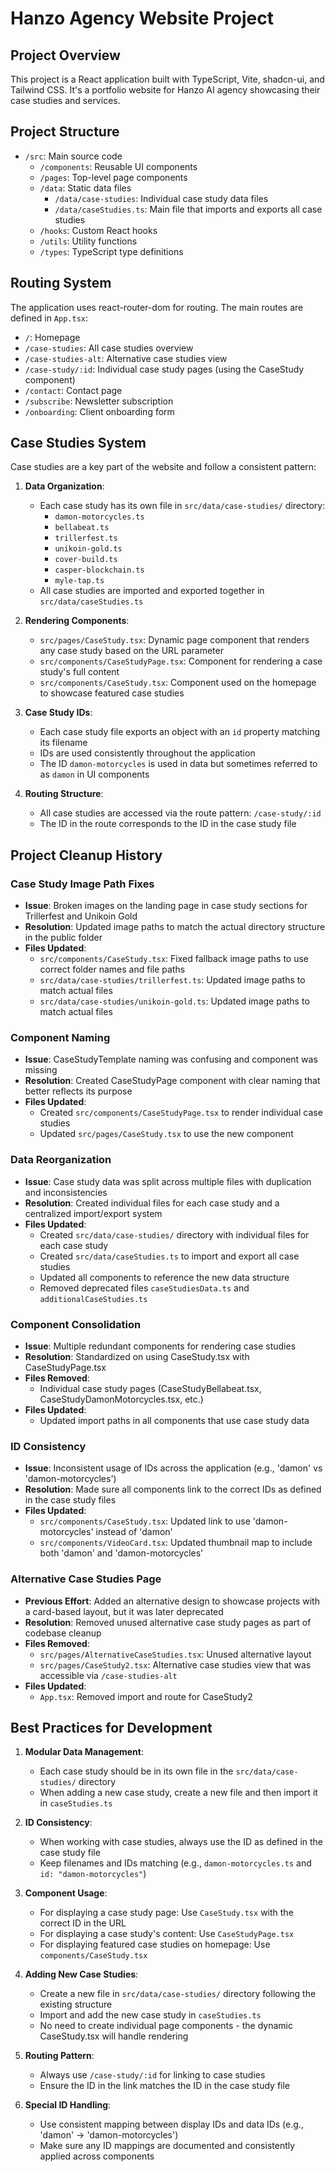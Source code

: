 # Hanzo Agency Website Project

## Project Overview
This project is a React application built with TypeScript, Vite, shadcn-ui, and Tailwind CSS. It's a portfolio website for Hanzo AI agency showcasing their case studies and services.

## Project Structure
- `/src`: Main source code
  - `/components`: Reusable UI components
  - `/pages`: Top-level page components
  - `/data`: Static data files
    - `/data/case-studies`: Individual case study data files
    - `/data/caseStudies.ts`: Main file that imports and exports all case studies
  - `/hooks`: Custom React hooks
  - `/utils`: Utility functions
  - `/types`: TypeScript type definitions

## Routing System
The application uses react-router-dom for routing. The main routes are defined in `App.tsx`:
- `/`: Homepage
- `/case-studies`: All case studies overview
- `/case-studies-alt`: Alternative case studies view
- `/case-study/:id`: Individual case study pages (using the CaseStudy component)
- `/contact`: Contact page
- `/subscribe`: Newsletter subscription
- `/onboarding`: Client onboarding form

## Case Studies System
Case studies are a key part of the website and follow a consistent pattern:

1. **Data Organization**:
   - Each case study has its own file in `src/data/case-studies/` directory:
     - `damon-motorcycles.ts`
     - `bellabeat.ts`
     - `trillerfest.ts`
     - `unikoin-gold.ts`
     - `cover-build.ts`
     - `casper-blockchain.ts`
     - `myle-tap.ts`
   - All case studies are imported and exported together in `src/data/caseStudies.ts`
   
2. **Rendering Components**:
   - `src/pages/CaseStudy.tsx`: Dynamic page component that renders any case study based on the URL parameter
   - `src/components/CaseStudyPage.tsx`: Component for rendering a case study's full content
   - `src/components/CaseStudy.tsx`: Component used on the homepage to showcase featured case studies

3. **Case Study IDs**:
   - Each case study file exports an object with an `id` property matching its filename
   - IDs are used consistently throughout the application
   - The ID `damon-motorcycles` is used in data but sometimes referred to as `damon` in UI components

4. **Routing Structure**:
   - All case studies are accessed via the route pattern: `/case-study/:id`
   - The ID in the route corresponds to the ID in the case study file

## Project Cleanup History

### Case Study Image Path Fixes
- **Issue**: Broken images on the landing page in case study sections for Trillerfest and Unikoin Gold
- **Resolution**: Updated image paths to match the actual directory structure in the public folder
- **Files Updated**:
  - `src/components/CaseStudy.tsx`: Fixed fallback image paths to use correct folder names and file paths
  - `src/data/case-studies/trillerfest.ts`: Updated image paths to match actual files
  - `src/data/case-studies/unikoin-gold.ts`: Updated image paths to match actual files

### Component Naming
- **Issue**: CaseStudyTemplate naming was confusing and component was missing
- **Resolution**: Created CaseStudyPage component with clear naming that better reflects its purpose
- **Files Updated**:
  - Created `src/components/CaseStudyPage.tsx` to render individual case studies
  - Updated `src/pages/CaseStudy.tsx` to use the new component

### Data Reorganization
- **Issue**: Case study data was split across multiple files with duplication and inconsistencies
- **Resolution**: Created individual files for each case study and a centralized import/export system
- **Files Updated**:
  - Created `src/data/case-studies/` directory with individual files for each case study
  - Created `src/data/caseStudies.ts` to import and export all case studies
  - Updated all components to reference the new data structure
  - Removed deprecated files `caseStudiesData.ts` and `additionalCaseStudies.ts`

### Component Consolidation
- **Issue**: Multiple redundant components for rendering case studies
- **Resolution**: Standardized on using CaseStudy.tsx with CaseStudyPage.tsx
- **Files Removed**:
  - Individual case study pages (CaseStudyBellabeat.tsx, CaseStudyDamonMotorcycles.tsx, etc.)
- **Files Updated**:
  - Updated import paths in all components that use case study data

### ID Consistency
- **Issue**: Inconsistent usage of IDs across the application (e.g., 'damon' vs 'damon-motorcycles')
- **Resolution**: Made sure all components link to the correct IDs as defined in the case study files
- **Files Updated**:
  - `src/components/CaseStudy.tsx`: Updated link to use 'damon-motorcycles' instead of 'damon'
  - `src/components/VideoCard.tsx`: Updated thumbnail map to include both 'damon' and 'damon-motorcycles'

### Alternative Case Studies Page
- **Previous Effort**: Added an alternative design to showcase projects with a card-based layout, but it was later deprecated
- **Resolution**: Removed unused alternative case study pages as part of codebase cleanup
- **Files Removed**:
  - `src/pages/AlternativeCaseStudies.tsx`: Unused alternative layout
  - `src/pages/CaseStudy2.tsx`: Alternative case studies view that was accessible via `/case-studies-alt`
- **Files Updated**:
  - `App.tsx`: Removed import and route for CaseStudy2

## Best Practices for Development

1. **Modular Data Management**: 
   - Each case study should be in its own file in the `src/data/case-studies/` directory
   - When adding a new case study, create a new file and then import it in `caseStudies.ts`

2. **ID Consistency**: 
   - When working with case studies, always use the ID as defined in the case study file
   - Keep filenames and IDs matching (e.g., `damon-motorcycles.ts` and `id: "damon-motorcycles"`)

3. **Component Usage**:
   - For displaying a case study page: Use `CaseStudy.tsx` with the correct ID in the URL
   - For displaying a case study's content: Use `CaseStudyPage.tsx` 
   - For displaying featured case studies on homepage: Use `components/CaseStudy.tsx`

4. **Adding New Case Studies**:
   - Create a new file in `src/data/case-studies/` directory following the existing structure
   - Import and add the new case study in `caseStudies.ts`
   - No need to create individual page components - the dynamic CaseStudy.tsx will handle rendering

5. **Routing Pattern**:
   - Always use `/case-study/:id` for linking to case studies
   - Ensure the ID in the link matches the ID in the case study file

6. **Special ID Handling**:
   - Use consistent mapping between display IDs and data IDs (e.g., 'damon' → 'damon-motorcycles')
   - Make sure any ID mappings are documented and consistently applied across components
